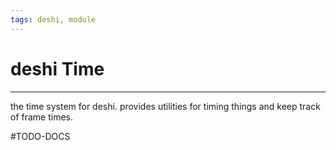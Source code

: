 ```yaml
---
tags: deshi, module
---
```

# deshi Time
---
the time system for deshi. provides utilities for timing things and keep track of frame times.

#TODO-DOCS
 